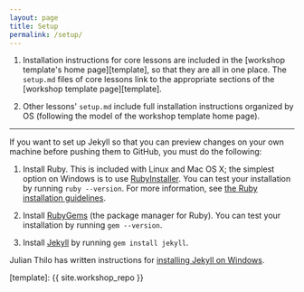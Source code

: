 ```yaml
---
layout: page
title: Setup
permalink: /setup/
---
```

1. Installation instructions for core lessons are included in the [workshop template's home page][template],
   so that they are all in one place.
   The `setup.md` files of core lessons link to the appropriate sections of the [workshop template page][template].

2. Other lessons' `setup.md` include full installation instructions organized by OS
   (following the model of the workshop template home page).

--------

If you want to set up Jekyll
so that you can preview changes on your own machine before pushing them to GitHub,
you must do the following:

1.  Install Ruby.
    This is included with Linux and Mac OS X;
    the simplest option on Windows is to use [RubyInstaller](http://rubyinstaller.org/).
    You can test your installation by running `ruby --version`.
    For more information,
    see [the Ruby installation guidelines](https://www.ruby-lang.org/en/downloads/).

2.  Install [RubyGems](https://rubygems.org/pages/download)
    (the package manager for Ruby).
    You can test your installation by running `gem --version`.

3.  Install [Jekyll](https://jekyllrb.com/) by running `gem install jekyll`.

Julian Thilo has written instructions for [installing Jekyll on Windows](http://jekyll-windows.juthilo.com/).

[template]: {{ site.workshop_repo }}
